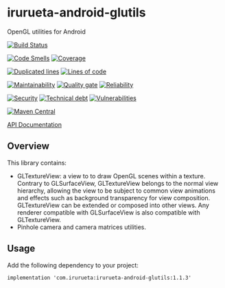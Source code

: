 # irurueta-android-glutils

OpenGL utilities for Android

[![Build Status](https://github.com/albertoirurueta/irurueta-android-glutils/actions/workflows/main.yml/badge.svg)](https://github.com/albertoirurueta/irurueta-android-glutils/actions)

[![Code Smells](https://sonarcloud.io/api/project_badges/measure?project=albertoirurueta_irurueta-android-glutils&metric=code_smells)](https://sonarcloud.io/dashboard?id=albertoirurueta_irurueta-android-glutils)
[![Coverage](https://sonarcloud.io/api/project_badges/measure?project=albertoirurueta_irurueta-android-glutils&metric=coverage)](https://sonarcloud.io/dashboard?id=albertoirurueta_irurueta-android-glutils)

[![Duplicated lines](https://sonarcloud.io/api/project_badges/measure?project=albertoirurueta_irurueta-android-glutils&metric=duplicated_lines_density)](https://sonarcloud.io/dashboard?id=albertoirurueta_irurueta-android-glutils)
[![Lines of code](https://sonarcloud.io/api/project_badges/measure?project=albertoirurueta_irurueta-android-glutils&metric=ncloc)](https://sonarcloud.io/dashboard?id=albertoirurueta_irurueta-android-glutils)

[![Maintainability](https://sonarcloud.io/api/project_badges/measure?project=albertoirurueta_irurueta-android-glutils&metric=sqale_rating)](https://sonarcloud.io/dashboard?id=albertoirurueta_irurueta-android-glutils)
[![Quality gate](https://sonarcloud.io/api/project_badges/measure?project=albertoirurueta_irurueta-android-glutils&metric=alert_status)](https://sonarcloud.io/dashboard?id=albertoirurueta_irurueta-android-glutils)
[![Reliability](https://sonarcloud.io/api/project_badges/measure?project=albertoirurueta_irurueta-android-glutils&metric=reliability_rating)](https://sonarcloud.io/dashboard?id=albertoirurueta_irurueta-android-glutils)

[![Security](https://sonarcloud.io/api/project_badges/measure?project=albertoirurueta_irurueta-android-glutils&metric=security_rating)](https://sonarcloud.io/dashboard?id=albertoirurueta_irurueta-android-glutils)
[![Technical debt](https://sonarcloud.io/api/project_badges/measure?project=albertoirurueta_irurueta-android-glutils&metric=sqale_index)](https://sonarcloud.io/dashboard?id=albertoirurueta_irurueta-android-glutils)
[![Vulnerabilities](https://sonarcloud.io/api/project_badges/measure?project=albertoirurueta_irurueta-android-glutils&metric=vulnerabilities)](https://sonarcloud.io/dashboard?id=albertoirurueta_irurueta-android-glutils)

[![Maven Central](https://maven-badges.herokuapp.com/maven-central/com.irurueta/irurueta-android-glutils/badge.svg)](https://search.maven.org/artifact/com.irurueta/irurueta-android-glutils/1.0.0/aar)

[API Documentation](http://albertoirurueta.github.io/irurueta-android-glutils)

## Overview

This library contains:

- GLTextureView: a view to to draw OpenGL scenes within a texture. Contrary to GLSurfaceView,
    GLTextureView belongs to the normal view hierarchy, allowing the view to be subject to common 
  view animations and effects such as background transparency for view composition.   
  GLTextureView can be extended or composed into other views. Any renderer compatible with 
  GLSurfaceView is also compatible with GLTextureView.
- Pinhole camera and camera matrices utilities.

## Usage

Add the following dependency to your project:

```
implementation 'com.irurueta:irurueta-android-glutils:1.1.3'
```
